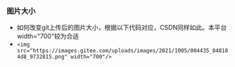### 图片大小

- 如何改变git上传后的图片大小，根据以下代码对应，CSDN同样如此。本平台width="700"较为合适
- `<img src="https://images.gitee.com/uploads/images/2021/1005/004435_848184d8_9732815.png" width="700"/>`